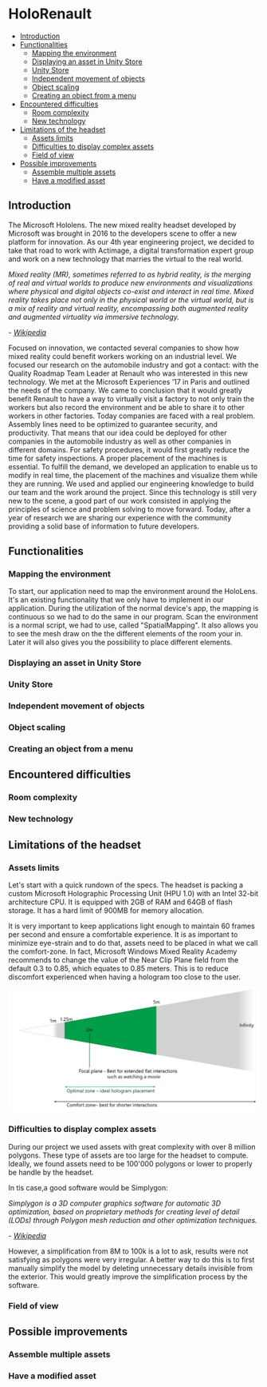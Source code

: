 # HoloRenault

- [Introduction](#introduction)
- [Functionalities](#functionalities)
  - [Mapping the environment](#mapping-the-environment)
  - [Displaying an asset in Unity Store](#displaying-an-asset-in-Unity)
  - [Unity Store](#unity-Store)
  - [Independent movement of objects](#independent-movement-of-objects])
  - [Object scaling](#object-scaling)
  - [Creating an object from a menu](#creating-an-object-from-a-menu)
- [Encountered difficulties](#encountered-difficulties)
  - [Room complexity](#room-complexity)
  - [New technology](#new-technology)
- [Limitations of the headset](#limitations-of-the-headset)
  - [Assets limits](#assets-limits)
  - [Difficulties to display complex assets](#difficulties-to-display-complex-assets)
  - [Field of view](#field-of-view)
- [Possible improvements](#possible-improvements)
  - [Assemble multiple assets](#assemble-multiple-assets)
  - [Have a modified asset](#have-a-modified-asset)

## Introduction

The Microsoft Hololens. The new mixed reality headset developed by Microsoft was brought in 2016 to the developers scene to offer a new platform for innovation.
As our 4th year engineering project, we decided to take that road to work with Actimage, a digital transformation expert group and work on a new technology that marries the virtual to the real world.

*Mixed reality (MR), sometimes referred to as hybrid reality, is the merging of real and virtual worlds to produce new environments and visualizations where physical and digital objects co-exist and interact in real time.
Mixed reality takes place not only in the physical world or the virtual world, but is a mix of reality and virtual reality, encompassing both augmented reality and augmented virtuality via immersive technology.*

*- [Wikipedia](https://en.wikipedia.org/wiki/Mixed_reality)*

Focused on innovation, we contacted several companies to show how mixed reality could benefit workers working on an industrial level.
We focused our research on the automobile industry and got a contact: with the Quality Roadmap Team Leader at Renault who was interested in this new technology.
We met at the Microsoft Experiences ’17 in Paris and outlined the needs of the company.
We came to conclusion that it would greatly benefit Renault to have a way to virtually visit a factory to not only train the workers but also record the environment and be able to share it to other workers in other factories.
Today companies are faced with a real problem. Assembly lines need to be optimized to guarantee security, and productivity.
That means that our idea could be deployed for other companies in the automobile industry as well as other companies in different domains.
For safety procedures, it would first greatly reduce the time for safety inspections.
A proper placement of the machines is essential.
To fulfill the demand, we developed an application to enable us to modify in real time, the placement of the machines and visualize them while they are running.
We used and applied our engineering knowledge to build our team and the work around the project. Since this technology is still very new to the scene, a good part of our work  consisted in applying the principles of science and problem solving to move forward.
Today, after a year of research we are sharing our experience with the community providing a solid base of information to future developers.


## Functionalities
### Mapping the environment

To start, our application need to map the environment around the HoloLens. It's an existing functionality that we only have to implement in our application. During the utilization of the normal device's app, the mapping is continuous so we had to do the same in our program.
Scan the environment is a normal script, we had to use, called "SpatialMapping". It also allows you to see the mesh draw on the the different elements of the room your in.
Later it will also gives you the possibility to place different elements.


### Displaying an asset in Unity Store


### Unity Store


### Independent movement of objects


### Object scaling


### Creating an object from a menu


## Encountered difficulties
### Room complexity


### New technology


## Limitations of the headset
### Assets limits
Let's start with a quick rundown of the specs.
The headset is packing a custom Microsoft Holographic Processing Unit (HPU 1.0) with an Intel 32-bit architecture CPU.
It is equipped with 2GB of RAM and 64GB of flash storage.
It has a hard limit of 900MB for memory allocation.

It is very important to keep applications light enough to maintain 60 frames per second and ensure a comfortable experience.
It is as important to minimize eye-strain and to do that, assets need to be placed in what we call the comfort-zone.
In fact, Microsoft Windows Mixed Reality Academy recommends to change the value of the Near Clip Plane field from the default 0.3 to 0.85, which equates to 0.85 meters.
This is to reduce discomfort experienced when having a hologram too close to the user.

![Hologram Placement](img/hololens-hologram-placement.png "Hologram Placement")


### Difficulties to display complex assets
During our project we used assets with great complexity with over 8 million polygons.
These type of assets are too large for the headset to compute.
Ideally, we found assets need to be 100'000 polygons or lower to properly be handle by the headset.

In tis case,a good software would be Simplygon:

*Simplygon is a 3D computer graphics software for automatic 3D optimization, based on proprietary methods for creating level of detail (LODs) through Polygon mesh reduction and other optimization techniques.*

*- [Wikipedia](https://en.wikipedia.org/wiki/Simplygon)*

However, a simplification from 8M to 100k is a lot to ask, results were not satisfying as polygons were very irregular.
A better way to do this is to first manually simplify the model by deleting unnecessary details invisible from the exterior.
This would greatly improve the simplification process by the software.

### Field of view


## Possible improvements
### Assemble multiple assets


### Have a modified asset
